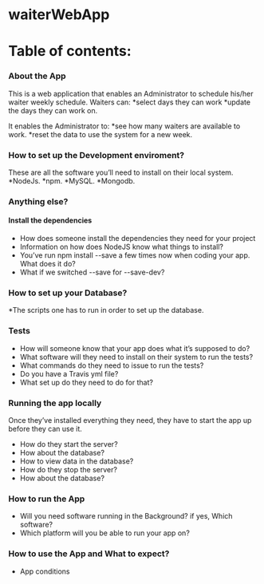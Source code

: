 # waiterWebApp

# Table of contents:
### About the App
 This is a web application that enables an Administrator to schedule his/her waiter weekly schedule.
 Waiters can:
   *select days they can work
   *update the days they can work on.
    
 It enables the Administrator to:
    *see how many waiters are available to work.
    *reset the data to use the system for a new week.
    

  
### How to set up the Development enviroment?
These are all the software you’ll need to install on their local system.
  *NodeJs.
  *npm.
  *MySQL.
  *Mongodb.
  
  ### Anything else?
  #### Install the dependencies
  * How does someone install the dependencies they need for your project
  * Information on how does NodeJS know what things to install?
  * You’ve run npm install --save <modulename> a few times now when coding your app. What does it do? 
  * What if we switched --save for --save-dev?
        
 ### How to set up your Database?
  *The scripts one has to run in order to set up the database.
        
 ### Tests
  * How will someone know that your app does what it’s supposed to do?
  * What software will they need to install on their system to run the tests? 
  * What commands do they need to issue to run the tests?
  * Do you have a Travis yml file? 
  * What set up do they need to do for that?
  
 ### Running the app locally
  Once they’ve installed everything they need, they have to start the app up before they can use it.
  * How do they start the server?
  * How about the database?
  * How to view data in the database?
  * How do they stop the server? 
  * How about the database?
         
 ### How to run the App
  * Will you need software running in the Background? if yes, Which software?
  * Which platform will you be able to run your app on?
  
 ### How to use the App and What to expect?
  * App conditions
   
